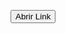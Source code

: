 <!DOCTYPE html>
<html lang="en">
<head>
<meta charset="UTF-8">
<meta name="viewport" content="width=device-width, initial-scale=1.0">
<title>Abrir Link</title>
</head>
<body>

<button onclick="openLink()">Abrir Link</button>

<script>
    function openLink() {
        window.open("https://tanklesscamp658.github.io/mdzplus1.2.0/", "_blank");
    }
</script>

</body>
</html>
